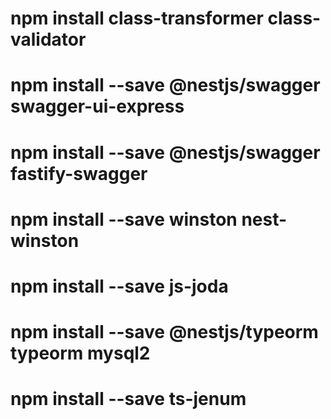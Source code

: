 
# npm install class-transformer class-validator
# npm install --save @nestjs/swagger swagger-ui-express
# npm install --save @nestjs/swagger fastify-swagger

# npm install --save winston nest-winston

# npm install --save js-joda

# npm install --save @nestjs/typeorm typeorm mysql2

# npm install --save ts-jenum